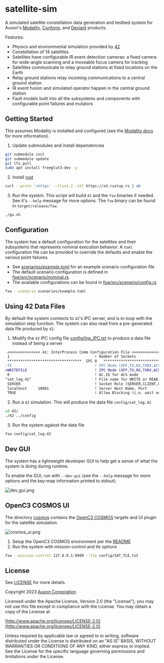 # satellite-sim

A simulated satellite constellation data generation and testbed system for Auxon's [Modality](https://docs.auxon.io/modality/), [Conform](https://docs.auxon.io/conform/), and [Deviant](https://docs.auxon.io/deviant/) products.

Features:
* Physics and environmental simulation provided by [42](https://github.com/ericstoneking/42)
* Constellation of 14 satellites
* Satellites have configurable IR event detection cameras: a fixed camera for wide-angle scanning and a moveable focus camera for tracking
* Satellites communicate to relay ground stations at fixed locations on the Earth
* Relay ground stations relay incoming communications to a central ground station
* IR event fusion and simulated operator happen in the central ground station
* Fault models built into all the subsystems and components with configurable point failures and mutators

## Getting Started

This assumes Modality is installed and configured (see the [Modality docs](https://docs.auxon.io/modality/installation/) for more information).

1. Update submodules and install dependencies
  ```bash
  git submodule init
  git submodule update
  git lfs pull
  sudo apt install freeglut3-dev -y
  ```
2. Install [rust](https://www.rust-lang.org/tools/install)
  ```bash
  curl --proto '=https' --tlsv1.2 -sSf https://sh.rustup.rs | sh
  ```
3. Run the system. This script will build `42` and the `fsw` binaries if needed. See it's `--help` message for more options.
   The `fsw` binary can be found in `target/release/fsw`.
  ```bash
  ./go.sh
  ```

## Configuration

The system has a default configuration for the satellites and their subsystems that represents nominal execution behavior.
A `toml` configuration file can be provided to override the defaults and enable the
various point failures.

* See [scenarios/example.toml](scenarios/example.toml) for an example scenario configuration file
* The default scenario configuration is defined in [fsw/src/scenario/nominal.rs](fsw/src/scenario/nominal.rs)
* The available configurations can be found in [fsw/src/scenario/config.rs](fsw/src/scenario/config.rs)

```bash
fsw --scenario scenarios/example.toml
```

## Using 42 Data Files

By default the system connects to `42`'s IPC server, and is in-loop with the simulation step function.
The system can also read from a pre-generated data file produced by `42`.

1. Modify the `42` IPC config file [config/Inp_IPC.txt](config/Inp_IPC.txt) to produce a data file instead of being a server
  ```diff
   <<<<<<<<<<<<<<< 42: InterProcess Comm Configuration File >>>>>>>>>>>>>>>>
   1                                       ! Number of Sockets
   **********************************  IPC 0   *****************************
  -TX                                      ! IPC Mode (OFF,TX,RX,TXRX,ACS,WRITEFILE,READFILE)
  +WRITEFILE                               ! IPC Mode (OFF,TX,RX,TXRX,ACS,WRITEFILE,READFILE)
   0                                       ! AC.ID for ACS mode
  "sat_log.42"                             ! File name for WRITE or READ
   SERVER                                  ! Socket Role (SERVER,CLIENT,GMSEC_CLIENT)
   localhost     10001                     ! Server Host Name, Port
   TRUE                                    ! Allow Blocking (i.e. wait on RX)
  ```
2. Run a `42` simulation. This will produce the data file `config/sat_log.42`
  ```bash
  cd 42/
  ./42 ../config
  ```
3. Run the system against the data file
  ```bash
  fsw config/sat_log.42
  ```

## Dev GUI

The system has a lightweight developer GUI to help get a sense of what the system is doing during runtime.

To enable the GUI, run with `--dev-gui` (see the `--help` message for more options and the key-map information printed to stdout).

![dev_gui.png](images/dev_gui.png)

## OpenC3 COSMOS UI

The directory [cosmos](./cosmos) contains the [OpenC3 COSMOS](https://openc3.com/) targets and UI plugin for the satellite simulation.

![cosmos_ui.png](images/cosmos_ui.png)

1. Setup the OpenC3 COSMOS environment per the [README](cosmos/README)
2. Run the system with mission-control and tle options
```bash
fsw --mission-control 127.0.0.1:9999 --tle config/SAT_TLE.txt
```

## License

See [LICENSE](./LICENSE) for more details.

Copyright 2023 [Auxon Corporation](https://auxon.io)

Licensed under the Apache License, Version 2.0 (the "License");
you may not use this file except in compliance with the License.
You may obtain a copy of the License at

[http://www.apache.org/licenses/LICENSE-2.0](http://www.apache.org/licenses/LICENSE-2.0)

Unless required by applicable law or agreed to in writing, software
distributed under the License is distributed on an "AS IS" BASIS,
WITHOUT WARRANTIES OR CONDITIONS OF ANY KIND, either express or implied.
See the License for the specific language governing permissions and
limitations under the License.
